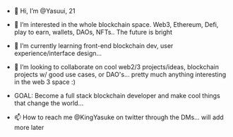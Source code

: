 - 👋 Hi, I’m @Yasuui, 21

- 👀 I’m interested in the whole blockchain space. Web3, Ethereum, Defi, play to earn, wallets, DAOs, NFTs.. The future is bright

- 🌱 I’m currently learning front-end blockchain dev, user experience/interface design... 

- 💞️ I’m looking to collaborate on cool web2/3 projects/ideas, blockchain projects w/ good use cases, or DAO's... pretty much anything interesting in the web 3 space :)

- GOAL: Become a full stack blockchain developer and make cool things that change the world...

- 📫 How to reach me @KingYasuke on twitter through the DMs... will add more later

<!---
Yasuui/Yasuui is a ✨ special ✨ repository because its `README.md` (this file) appears on your GitHub profile.
You can click the Preview link to take a look at your changes.
--->
